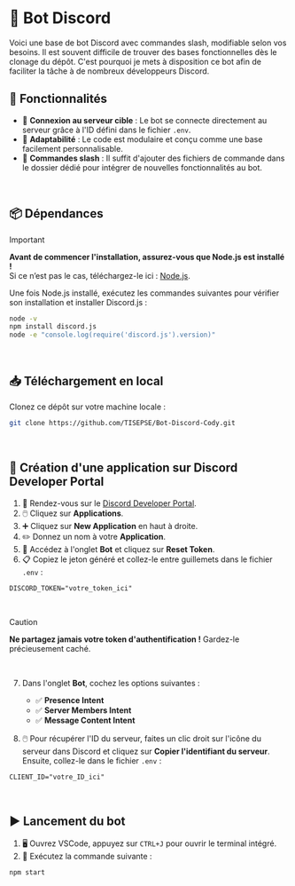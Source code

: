 # 🤖 Bot Discord

Voici une base de bot Discord avec commandes slash, modifiable selon vos besoins. Il est souvent difficile de trouver des bases fonctionnelles dès le clonage du dépôt. C'est pourquoi je mets à disposition ce bot afin de faciliter la tâche à de nombreux développeurs Discord.
<br>

## 🚀 Fonctionnalités

- 🔗 **Connexion au serveur cible** : Le bot se connecte directement au serveur grâce à l'ID défini dans le fichier `.env`.
- 🔧 **Adaptabilité** : Le code est modulaire et conçu comme une base facilement personnalisable.
- 📝 **Commandes slash** : Il suffit d'ajouter des fichiers de commande dans le dossier dédié pour intégrer de nouvelles fonctionnalités au bot.
<br>

## 📦 Dépendances
> [!IMPORTANT]
> **Avant de commencer l'installation, assurez-vous que Node.js est installé !**  
> Si ce n’est pas le cas, téléchargez-le ici : [Node.js](https://nodejs.org/).

Une fois Node.js installé, exécutez les commandes suivantes pour vérifier son installation et installer Discord.js :

```bash
node -v
npm install discord.js
node -e "console.log(require('discord.js').version)"
```
<br>

## 📥 Téléchargement en local

Clonez ce dépôt sur votre machine locale :

```bash
git clone https://github.com/TISEPSE/Bot-Discord-Cody.git
```
<br>

## 🔧 Création d'une application sur Discord Developer Portal

1. 🔗 Rendez-vous sur le [Discord Developer Portal](https://discord.com/developers/docs/intro).
2. 🖱️ Cliquez sur **Applications**.
3. ➕ Cliquez sur **New Application** en haut à droite.
4. ✏️ Donnez un nom à votre **Application**.
5. 🔑 Accédez à l'onglet **Bot** et cliquez sur **Reset Token**.
6. 📋 Copiez le jeton généré et collez-le entre guillemets dans le fichier `.env` :

```env
DISCORD_TOKEN="votre_token_ici"
```
<br>

> [!CAUTION]
> **Ne partagez jamais votre token d'authentification !** Gardez-le précieusement caché.
<br>

7. Dans l'onglet **Bot**, cochez les options suivantes :
   - ✅ **Presence Intent**
   - ✅ **Server Members Intent**
   - ✅ **Message Content Intent**

8. 🖱️ Pour récupérer l'ID du serveur, faites un clic droit sur l'icône du serveur dans Discord et cliquez sur **Copier l'identifiant du serveur**. Ensuite, collez-le dans le fichier `.env` :

```env
CLIENT_ID="votre_ID_ici"
```
<br>

## ▶️ Lancement du bot

1. 🖥️ Ouvrez VSCode, appuyez sur `CTRL+J` pour ouvrir le terminal intégré.
2. 🚀 Exécutez la commande suivante :

```bash
npm start
```
